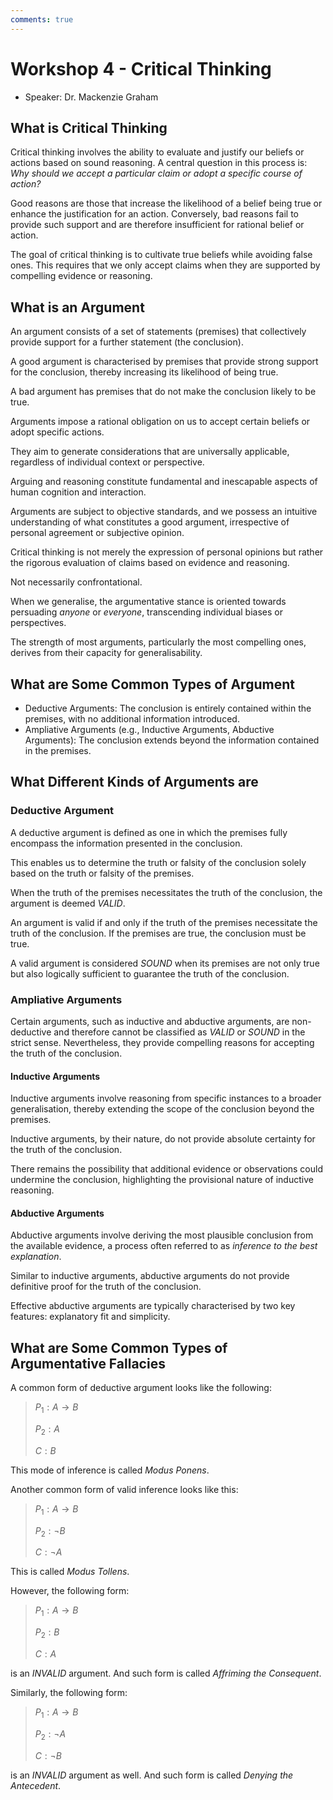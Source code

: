 ```yaml
---
comments: true
---
```


# Workshop 4 - Critical Thinking

- Speaker: Dr. Mackenzie Graham

## What is Critical Thinking

Critical thinking involves the ability to evaluate and justify our beliefs or actions based on sound reasoning. A central question in this process is: *Why should we accept a particular claim or adopt a specific course of action?*

Good reasons are those that increase the likelihood of a belief being true or enhance the justification for an action. Conversely, bad reasons fail to provide such support and are therefore insufficient for rational belief or action.

The goal of critical thinking is to cultivate true beliefs while avoiding false ones. This requires that we only accept claims when they are supported by compelling evidence or reasoning.

## What is an Argument

An argument consists of a set of statements (premises) that collectively provide support for a further statement (the conclusion).

A good argument is characterised by premises that provide strong support for the conclusion, thereby increasing its likelihood of being true.

A bad argument has premises that do not make the conclusion likely to be true.

Arguments impose a rational obligation on us to accept certain beliefs or adopt specific actions.

They aim to generate considerations that are universally applicable, regardless of individual context or perspective.

Arguing and reasoning constitute fundamental and inescapable aspects of human cognition and interaction.

Arguments are subject to objective standards, and we possess an intuitive understanding of what constitutes a good argument, irrespective of personal agreement or subjective opinion.

Critical thinking is not merely the expression of personal opinions but rather the rigorous evaluation of claims based on evidence and reasoning.

Not necessarily confrontational.

When we generalise, the argumentative stance is oriented towards persuading *anyone* or *everyone*, transcending individual biases or perspectives.

The strength of most arguments, particularly the most compelling ones, derives from their capacity for generalisability.

## What are Some Common Types of Argument

- Deductive Arguments: The conclusion is entirely contained within the premises, with no additional information introduced.
- Ampliative Arguments (e.g., Inductive Arguments, Abductive Arguments): The conclusion extends beyond the information contained in the premises.

## What Different Kinds of Arguments are

### Deductive Argument

A deductive argument is defined as one in which the premises fully encompass the information presented in the conclusion.

This enables us to determine the truth or falsity of the conclusion solely based on the truth or falsity of the premises.

When the truth of the premises necessitates the truth of the conclusion, the argument is deemed *VALID*.

An argument is valid if and only if the truth of the premises necessitate the truth of the conclusion. If the premises are true, the conclusion must be true.

A valid argument is considered *SOUND* when its premises are not only true but also logically sufficient to guarantee the truth of the conclusion.

### Ampliative Arguments

Certain arguments, such as inductive and abductive arguments, are non-deductive and therefore cannot be classified as *VALID* or *SOUND* in the strict sense. Nevertheless, they provide compelling reasons for accepting the truth of the conclusion.

#### Inductive Arguments

Inductive arguments involve reasoning from specific instances to a broader generalisation, thereby extending the scope of the conclusion beyond the premises.

Inductive arguments, by their nature, do not provide absolute certainty for the truth of the conclusion.

There remains the possibility that additional evidence or observations could undermine the conclusion, highlighting the provisional nature of inductive reasoning.

#### Abductive Arguments

Abductive arguments involve deriving the most plausible conclusion from the available evidence, a process often referred to as *inference to the best explanation*.

Similar to inductive arguments, abductive arguments do not provide definitive proof for the truth of the conclusion.

Effective abductive arguments are typically characterised by two key features: explanatory fit and simplicity.

## What are Some Common Types of Argumentative Fallacies

A common form of deductive argument looks like the following:

> $P_{1}: A \rightarrow B$
>
> $P_{2}: A$
>
> $C: B$

This mode of inference is called *Modus Ponens*.

Another common form of valid inference looks like this:

> $P_{1}: A \rightarrow B$
>
> $P_{2}: \neg B$
>
> $C: \neg A$

This is called *Modus Tollens*.

However, the following form:

> $P_{1}: A \rightarrow B$
>
> $P_{2}: B$
>
> $C: A$

is an *INVALID* argument. And such form is called *Affriming the Consequent*.

Similarly, the following form:

> $P_{1}: A \rightarrow B$
>
> $P_{2}: \neg A$
>
> $C: \neg B$

is an *INVALID* argument as well. And such form is called *Denying the Antecedent*.
